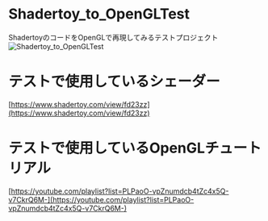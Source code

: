 # Shadertoy_to_OpenGLTest
ShadertoyのコードをOpenGLで再現してみるテストプロジェクト  
![Shadertoy_to_OpenGLTest](https://user-images.githubusercontent.com/81999969/146743192-ec0901a3-303a-4727-83c0-82fabb540229.gif)
# テストで使用しているシェーダー
[https://www.shadertoy.com/view/fd23zz](https://www.shadertoy.com/view/fd23zz)
# テストで使用しているOpenGLチュートリアル
[https://youtube.com/playlist?list=PLPaoO-vpZnumdcb4tZc4x5Q-v7CkrQ6M-](https://youtube.com/playlist?list=PLPaoO-vpZnumdcb4tZc4x5Q-v7CkrQ6M-)
